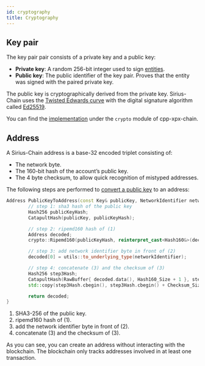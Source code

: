 ```yaml
---
id: cryptography
title: Cryptography
---
```


## Key pair

The key pair pair consists of a private key and a public key:

- **Private key**: A random 256-bit integer used to sign [entities](./block.md#verifiable-entity).
- **Public key**: The public identifier of the key pair. Proves that the entity was signed with the paired private key.

The public key is cryptographically derived from the private key. Sirius-Chain uses the [Twisted Edwards curve](https://en.wikipedia.org/wiki/Twisted_Edwards_curve/) with the digital signature algorithm called [Ed25519](https://ed25519.cr.yp.to/).

You can find the [implementation](https://github.com/proximax-storage/cpp-xpx-chain/blob/master/src/catapult/crypto/KeyGenerator.cpp#L31) under the `crypto` module of cpp-xpx-chain.

## Address

A Sirius-Chain address is a base-32 encoded triplet consisting of:

- The network byte.
- The 160-bit hash of the account’s public key.
- The 4 byte checksum, to allow quick recognition of mistyped addresses.

The following steps are performed to [convert a public key](https://github.com/proximax-storage/cpp-xpx-chain/blob/master/src/catapult/model/Address.cpp#L50) to an address:

```cpp
Address PublicKeyToAddress(const Key& publicKey, NetworkIdentifier networkIdentifier) {
        // step 1: sha3 hash of the public key
        Hash256 publicKeyHash;
        CatapultHash(publicKey, publicKeyHash);

        // step 2: ripemd160 hash of (1)
        Address decoded;
        crypto::Ripemd160(publicKeyHash, reinterpret_cast<Hash160&>(decoded[1]));

        // step 3: add network identifier byte in front of (2)
        decoded[0] = utils::to_underlying_type(networkIdentifier);

        // step 4: concatenate (3) and the checksum of (3)
        Hash256 step3Hash;
        CatapultHash(RawBuffer{ decoded.data(), Hash160_Size + 1 }, step3Hash);
        std::copy(step3Hash.cbegin(), step3Hash.cbegin() + Checksum_Size, decoded.begin() + Hash160_Size + 1);

        return decoded;
}
```
1. SHA3-256 of the public key.
2. ripemd160 hash of (1).
3. add the network identifier byte in front of (2).
4. concatenate (3) and the checksum of (3).

As you can see, you can create an address without interacting with the blockchain. The blockchain only tracks addresses involved in at least one transaction.
